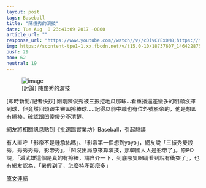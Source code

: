```yaml
---
layout: post
tags: Baseball
title: "陳俊秀的演技"
date: Tue Aug  8 23:41:09 2017 +0800
article_url: ""
response_url: "https://www.youtube.com//watch//v//cDivCYEx0M8;https://m.youtube.com//watch//v//HKAGz"
img: https://scontent-tpe1-1.xx.fbcdn.net/v/t15.0-10/18737607_1464228756980536_8122043891315638272_n.jpg?oh=586ef51f305030c4d3d0cc830b0e6afd&oe=59F7DC1D
push: 29
boo: 62
neutral: 19
---
```


<figure>
<img src="https://scontent-tpe1-1.xx.fbcdn.net/v/t15.0-10/18737607_1464228756980536_8122043891315638272_n.jpg?oh=586ef51f305030c4d3d0cc830b0e6afd&oe=59F7DC1D" alt="image">
<figcaption>
[討論] 陳俊秀的演技
</figcaption>
</figure>



[即時新聞/記者快抄] 剛剛陳俊秀被三振挖地瓜那球...看重播還差蠻多的明顯沒揮到球，但竟然回頭跟主審凹擦棒球.....記得以前中職也有位外號影帝的，他是想凹有擦棒，確認跟凹傻傻分不清楚。

網友將相關訊息貼到《批踢踢實業坊》Baseball，引起熱議

有人直呼「影帝不是鍾承佑嗎」、「影帝第一個想到yoyo」，網友說「三振秀雙殺秀，秀秀秀秀，影帝秀」，「凹沒出局原來算演技，那韓國人人是影帝了」。原PO說，「潘武雄這個是真的有擦棒，請自介一下，到底哪隻眼睛看到說有衝突了」，也有網友認為，「暑假到了，怎麼特產那麼多」

<a href = "https://www.ptt.cc/bbs/Baseball/M.1502206879.A.183.html">原文連結</a>


